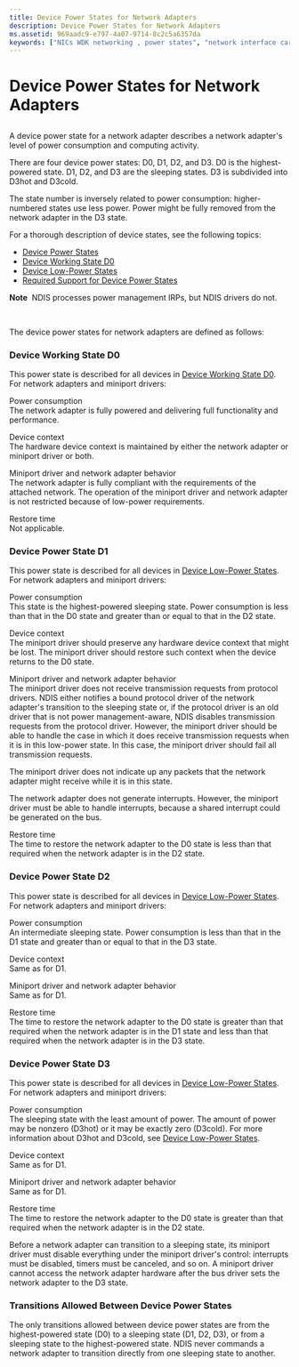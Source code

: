 ```yaml
---
title: Device Power States for Network Adapters
description: Device Power States for Network Adapters
ms.assetid: 969aadc9-e797-4a07-9714-8c2c5a6357da
keywords: ["NICs WDK networking , power states", "network interface cards WDK networking , power states", "device power states WDK networking", "power states WDK networking", "power management WDK NDIS miniport , device power states", "transitioning power states WDK networking"]
---
```


# Device Power States for Network Adapters


## <a href="" id="ddk-device-power-states-for-nics-ng"></a>


A device power state for a network adapter describes a network adapter's level of power consumption and computing activity.

There are four device power states: D0, D1, D2, and D3. D0 is the highest-powered state. D1, D2, and D3 are the sleeping states. D3 is subdivided into D3hot and D3cold.

The state number is inversely related to power consumption: higher-numbered states use less power. Power might be fully removed from the network adapter in the D3 state.

For a thorough description of device states, see the following topics:

* [Device Power States](https://msdn.microsoft.com/library/windows/hardware/ff543162)
* [Device Working State D0](https://msdn.microsoft.com/library/windows/hardware/ff543210)
* [Device Low-Power States](https://msdn.microsoft.com/library/windows/hardware/ff543186)
* [Required Support for Device Power States](https://msdn.microsoft.com/library/windows/hardware/ff561073)

**Note**  NDIS processes power management IRPs, but NDIS drivers do not.

 

The device power states for network adapters are defined as follows:

### <a href="" id="d0"></a>Device Working State D0

This power state is described for all devices in [Device Working State D0](https://msdn.microsoft.com/library/windows/hardware/ff543210). For network adapters and miniport drivers:

<a href="" id="power-consumption"></a>Power consumption  
The network adapter is fully powered and delivering full functionality and performance.

<a href="" id="device-context"></a>Device context  
The hardware device context is maintained by either the network adapter or miniport driver or both.

<a href="" id="miniport-driver-and-network-adapter-behavior"></a>Miniport driver and network adapter behavior  
The network adapter is fully compliant with the requirements of the attached network. The operation of the miniport driver and network adapter is not restricted because of low-power requirements.

<a href="" id="restore-time"></a>Restore time  
Not applicable.

### <a href="" id="d1"></a>Device Power State D1

This power state is described for all devices in [Device Low-Power States](https://msdn.microsoft.com/library/windows/hardware/ff543186). For network adapters and miniport drivers:

<a href="" id="power-consumption"></a>Power consumption  
This state is the highest-powered sleeping state. Power consumption is less than that in the D0 state and greater than or equal to that in the D2 state.

<a href="" id="device-context"></a>Device context  
The miniport driver should preserve any hardware device context that might be lost. The miniport driver should restore such context when the device returns to the D0 state.

<a href="" id="miniport-driver-and-network-adapter-behavior"></a>Miniport driver and network adapter behavior  
The miniport driver does not receive transmission requests from protocol drivers. NDIS either notifies a bound protocol driver of the network adapter's transition to the sleeping state or, if the protocol driver is an old driver that is not power management-aware, NDIS disables transmission requests from the protocol driver. However, the miniport driver should be able to handle the case in which it does receive transmission requests when it is in this low-power state. In this case, the miniport driver should fail all transmission requests.

The miniport driver does not indicate up any packets that the network adapter might receive while it is in this state.

The network adapter does not generate interrupts. However, the miniport driver must be able to handle interrupts, because a shared interrupt could be generated on the bus.

<a href="" id="restore-time"></a>Restore time  
The time to restore the network adapter to the D0 state is less than that required when the network adapter is in the D2 state.

### <a href="" id="d2"></a>Device Power State D2

This power state is described for all devices in [Device Low-Power States](https://msdn.microsoft.com/library/windows/hardware/ff543186). For network adapters and miniport drivers:

<a href="" id="power-consumption"></a>Power consumption  
An intermediate sleeping state. Power consumption is less than that in the D1 state and greater than or equal to that in the D3 state.

<a href="" id="device-context"></a>Device context  
Same as for D1.

<a href="" id="miniport-driver-and-network-adapter-behavior"></a>Miniport driver and network adapter behavior  
Same as for D1.

<a href="" id="restore-time"></a>Restore time  
The time to restore the network adapter to the D0 state is greater than that required when the network adapter is in the D1 state and less than that required when the network adapter is in the D3 state.

### <a href="" id="d3"></a>Device Power State D3

This power state is described for all devices in [Device Low-Power States](https://msdn.microsoft.com/library/windows/hardware/ff543186). For network adapters and miniport drivers:

<a href="" id="power-consumption"></a>Power consumption  
The sleeping state with the least amount of power. The amount of power may be nonzero (D3hot) or it may be exactly zero (D3cold). For more information about D3hot and D3cold, see [Device Low-Power States](https://msdn.microsoft.com/library/windows/hardware/ff543186).

<a href="" id="device-context"></a>Device context  
Same as for D1.

<a href="" id="miniport-driver-and-network-adapter-behavior"></a>Miniport driver and network adapter behavior  
Same as for D1.

<a href="" id="restore-time"></a>Restore time  
The time to restore the network adapter to the D0 state is greater than that required when the network adapter is in the D2 state.

Before a network adapter can transition to a sleeping state, its miniport driver must disable everything under the miniport driver's control: interrupts must be disabled, timers must be canceled, and so on. A miniport driver cannot access the network adapter hardware after the bus driver sets the network adapter to the D3 state.

### Transitions Allowed Between Device Power States

The only transitions allowed between device power states are from the highest-powered state (D0) to a sleeping state (D1, D2, D3), or from a sleeping state to the highest-powered state. NDIS never commands a network adapter to transition directly from one sleeping state to another.

 

 





